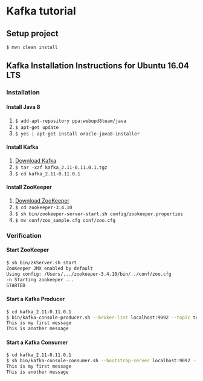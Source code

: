 # Kafka tutorial

## Setup project
`$ mvn clean install`

## Kafka Installation Instructions for Ubuntu 16.04 LTS

### Installation

#### Install Java 8
 1. `$ add-apt-repository ppa:webupd8team/java`
 2. `$ apt-get update`
 3. `$ yes | apt-get install oracle-java8-installer`

#### Install Kafka
 1. [Download Kafka](https://www.apache.org/dyn/closer.cgi?path=/kafka/0.11.0.1/kafka_2.11-0.11.0.1.tgz)
 2. `$ tar -xzf kafka_2.11-0.11.0.1.tgz`
 3. `$ cd kafka_2.11-0.11.0.1`
 
#### Install ZooKeeper 
 1. [Download ZooKeeper](http://apache.mirrors.spacedump.net/zookeeper/stable/)
 2. `$ cd zookeeper-3.4.10`
 2. `$ sh bin/zookeeper-server-start.sh config/zookeeper.properties`
 3. `$ mv conf/zoo_sample.cfg conf/zoo.cfg`

 
### Verification

#### Start ZooKeeper
```bash
$ sh bin/zkServer.sh start
ZooKeeper JMX enabled by default
Using config: /Users/.../zookeeper-3.4.10/bin/../conf/zoo.cfg
-n Starting zookeeper ... 
STARTED
```
#### Start a Kafka Producer
```bash
$ cd kafka_2.11-0.11.0.1
$ bin/kafka-console-producer.sh --broker-list localhost:9092 --topic test
This is my first message
This is another message   
```

#### Start a Kafka Consumer
```bash
$ cd kafka_2.11-0.11.0.1
$ sh bin/kafka-console-consumer.sh --bootstrap-server localhost:9092 --topic test --from-beginning
This is my first message
This is another message 
```
 